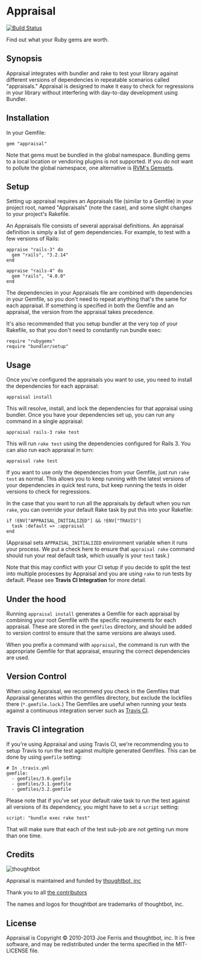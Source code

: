 Appraisal
=========

[![Build Status][Build Status Image]][Build Status]

Find out what your Ruby gems are worth.

[Build Status Image]: https://secure.travis-ci.org/thoughtbot/appraisal.png?branch=master
[Build Status]: http://travis-ci.org/thoughtbot/appraisal

Synopsis
--------

Appraisal integrates with bundler and rake to test your library against
different versions of dependencies in repeatable scenarios called "appraisals."
Appraisal is designed to make it easy to check for regressions in your library
without interfering with day-to-day development using Bundler.

Installation
------------

In your Gemfile:

    gem "appraisal"

Note that gems must be bundled in the global namespace. Bundling gems to a local 
location or vendoring plugins is not supported. If you do not want to pollute the
global namespace, one alternative is [RVM's Gemsets](http://rvm.io/gemsets).

Setup
-----

Setting up appraisal requires an Appraisals file (similar to a Gemfile) in your
project root, named "Appraisals" (note the case), and some slight changes to
your project's Rakefile.

An Appraisals file consists of several appraisal definitions. An appraisal
definition is simply a list of gem dependencies. For example, to test with a
few versions of Rails:

    appraise "rails-3" do
      gem "rails", "3.2.14"
    end

    appraise "rails-4" do
      gem "rails", "4.0.0"
    end

The dependencies in your Appraisals file are combined with dependencies in your
Gemfile, so you don't need to repeat anything that's the same for each
appraisal. If something is specified in both the Gemfile and an appraisal, the
version from the appraisal takes precedence.

It's also recommended that you setup bundler at the very top of your Rakefile,
so that you don't need to constantly run bundle exec:

    require "rubygems"
    require "bundler/setup"

Usage
-----

Once you've configured the appraisals you want to use, you need to install the
dependencies for each appraisal:

    appraisal install

This will resolve, install, and lock the dependencies for that appraisal using
bundler. Once you have your dependencies set up, you can run any command in a
single appraisal:

    appraisal rails-3 rake test

This will run `rake test` using the dependencies configured for Rails 3. You can
also run each appraisal in turn:

    appraisal rake test

If you want to use only the dependencies from your Gemfile, just run `rake
test` as normal. This allows you to keep running with the latest versions of
your dependencies in quick test runs, but keep running the tests in older
versions to check for regressions.

In the case that you want to run all the appraisals by default when you run
`rake`, you can override your default Rake task by put this into your Rakefile:

    if !ENV["APPRAISAL_INITIALIZED"] && !ENV["TRAVIS"]
      task :default => :appraisal
    end

(Appraisal sets `APPRAISAL_INITIALIZED` environment variable when it runs your
process. We put a check here to ensure that `appraisal rake` command should run
your real default task, which usually is your `test` task.)

Note that this may conflict with your CI setup if you decide to split the test
into multiple processes by Appraisal and you are using `rake` to run tests by
default. Please see **Travis CI Integration** for more detail.

Under the hood
--------------

Running `appraisal install` generates a Gemfile for each appraisal by combining
your root Gemfile with the specific requirements for each appraisal. These are
stored in the `gemfiles` directory, and should be added to version control to
ensure that the same versions are always used.

When you prefix a command with `appraisal`, the command is run with the
appropriate Gemfile for that appraisal, ensuring the correct dependencies
are used.

Version Control
---------------

When using Appraisal, we recommend you check in the Gemfiles that Appraisal
generates within the gemfiles directory, but exclude the lockfiles there
(`*.gemfile.lock`.) The Gemfiles are useful when running your tests against a
continuous integration server such as [Travis CI][Travis CI].

[Travis CI]: https://travis-ci.org

Travis CI integration
---------------------

If you're using Appraisal and using Travis CI, we're recommending you to setup
Travis to run the test against multiple generated Gemfiles. This can be done
by using `gemfile` setting:

    # In .travis.yml
    gemfile:
      - gemfiles/3.0.gemfile
      - gemfiles/3.1.gemfile
      - gemfiles/3.2.gemfile

Please note that if you've set your default rake task to run the test against
all versions of its dependency, you might have to set a `script` setting:

    script: "bundle exec rake test"

That will make sure that each of the test sub-job are not getting run more than
one time.

Credits
-------

![thoughtbot](http://thoughtbot.com/images/tm/logo.png)

Appraisal is maintained and funded by [thoughtbot, inc][thoughtbot]

Thank you to all [the contributors][contributors]

The names and logos for thoughtbot are trademarks of thoughtbot, inc.

[thoughtbot]: http://thoughtbot.com/community
[contributors]: https://github.com/thoughtbot/appraisal/contributors

License
-------

Appraisal is Copyright © 2010-2013 Joe Ferris and thoughtbot, inc. It is free
software, and may be redistributed under the terms specified in the MIT-LICENSE
file.
